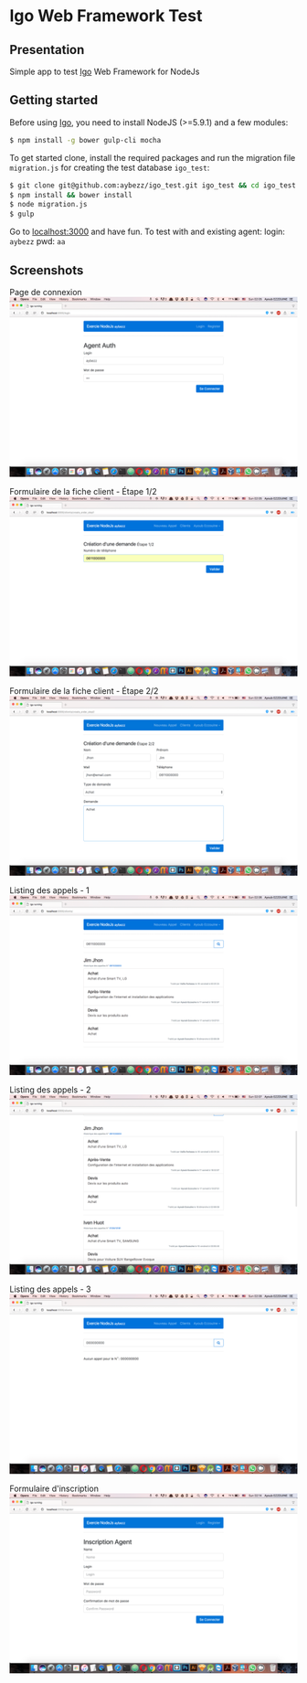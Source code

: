 # Igo Web Framework Test

## Presentation
Simple app to test [Igo](https://github.com/igocreate/igo) Web Framework for NodeJs

## Getting started
Before using [Igo](https://github.com/igocreate/igo), you need to install NodeJS (>=5.9.1) and a few modules:
```sh
$ npm install -g bower gulp-cli mocha
```
To get started clone, install the required packages and run the migration file `migration.js` for creating the test database `igo_test`:
```sh
$ git clone git@github.com:aybezz/igo_test.git igo_test && cd igo_test
$ npm install && bower install
$ node migration.js
$ gulp
```

Go to [localhost:3000](http://localhost:3000) and have fun.
To test with and existing agent: login: `aybezz` pwd: `aa`

## Screenshots
Page de connexion
![Alt text](https://github.com/aybezz/igo_test/blob/master/screenshots/screenshot-1.png "Page de connexion")

Formulaire de la fiche client - Étape 1/2
![Alt text](https://github.com/aybezz/igo_test/blob/master/screenshots/screenshot-2.png "Formulaire de la fiche client - Étape 1/2")

Formulaire de la fiche client - Étape 2/2
![Alt text](https://github.com/aybezz/igo_test/blob/master/screenshots/screenshot-3.png "Formulaire de la fiche client - Étape 2/2")

Listing des appels - 1
![Alt text](https://github.com/aybezz/igo_test/blob/master/screenshots/screenshot-4.png "Listing des appels - 1")

Listing des appels - 2
![Alt text](https://github.com/aybezz/igo_test/blob/master/screenshots/screenshot-5.png "Listing des appels - 2")

Listing des appels - 3
![Alt text](https://github.com/aybezz/igo_test/blob/master/screenshots/screenshot-6.png "Listing des appels - 3")

Formulaire d'inscription
![Alt text](https://github.com/aybezz/igo_test/blob/master/screenshots/screenshot-7.png "Formulaire d'inscription")
